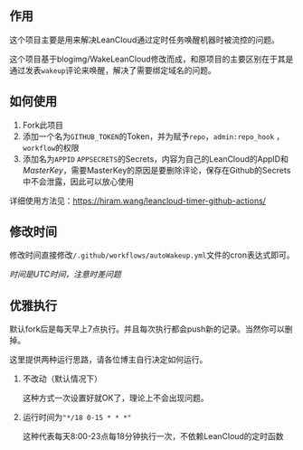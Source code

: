 ## 作用

这个项目主要是用来解决LeanCloud通过定时任务唤醒机器时被流控的问题。

这个项目基于blogimg/WakeLeanCloud修改而成，和原项目的主要区别在于其是通过发表`wakeup`评论来唤醒，解决了需要绑定域名的问题。

## 如何使用

1. Fork此项目
2. 添加一个名为`GITHUB_TOKEN`的Token，并为赋予`repo`，`admin:repo_hook` ， `workflow`的权限
3. 添加名为`APPID` `APPSECRETS`的Secrets，内容为自己的LeanCloud的AppID和*MasterKey*，需要MasterKey的原因是要删除评论，保存在Github的Secrets中不会泄露，因此可以放心使用

详细使用方法见：https://hiram.wang/leancloud-timer-github-actions/

## 修改时间

修改时间直接修改`/.github/workflows/autoWakeup.yml`文件的cron表达式即可。

*时间是UTC时间，注意时差问题*

## 优雅执行

默认fork后是每天早上7点执行。并且每次执行都会push新的记录。当然你可以删掉。

这里提供两种运行思路，请各位博主自行决定如何运行。

1. 不改动（默认情况下）

   这种方式一次设置好就OK了，理论上不会出现问题。

2. 运行时间为`"*/18 0-15 * * *"`

   这种代表每天8:00-23点每18分钟执行一次，不依赖LeanCloud的定时函数

